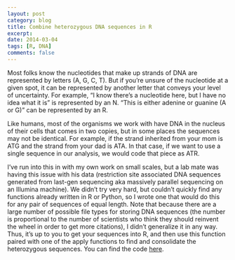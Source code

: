 ```yaml
---
layout: post
category: blog
title: Combine heterozygous DNA sequences in R
excerpt: 
date: 2014-03-04
tags: [R, DNA]
comments: false
---
```

Most folks know  the nucleotides that make up strands of DNA are represented by letters (A, G, C, T). But if you’re unsure of the nucleotide at a given spot, it can be represented by another letter that conveys your level of uncertainty. For example, “I know there’s a nucleotide here, but I have no idea what it is” is represented by an N. “This is either adenine or guanine (A or G)” can be represented by an R.

Like humans, most of the organisms we work with have DNA in the nucleus of their cells that comes in two copies, but in some places the sequences may not be identical. For example, if the strand inherited from your mom is ATG and the strand from your dad is ATA. In that case, if we want to use a single sequence in our analysis, we would code that piece as ATR.

I’ve run into this in with my own work on small scales, but a lab mate was having this issue with his data (restriction site associated DNA sequences generated from last-gen sequencing aka massively parallel sequencing on an Illumina machine). We didn’t try very hard, but couldn’t quickly find any functions already written in R or Python, so I wrote one that would do this for any pair of sequences of equal length. Note that because there are a large number of possible file types for storing DNA sequences (the number is proportional to the number of scientists who think they should reinvent the wheel in order to get more citations), I didn’t generalize it in any way. Thus, it’s up to you to get your sequences into R, and then use this function paired with one of the apply functions to find and consolidate the heterozygous sequences. You can find the code [here](https://gist.github.com/jimmyodonnell/9355907).
